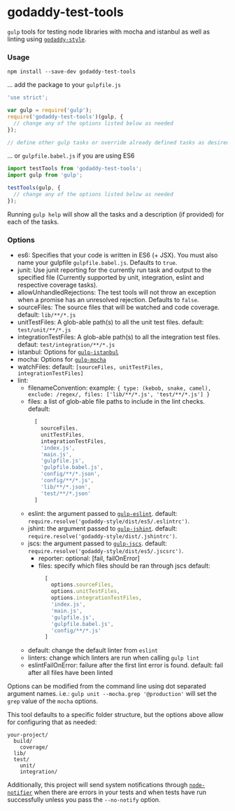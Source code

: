 # godaddy-test-tools

`gulp` tools for testing node libraries with mocha and istanbul as well as linting using [`godaddy-style`](https://github.com/godaddy/javascript).

### Usage
```
npm install --save-dev godaddy-test-tools
```

... add the package to your `gulpfile.js`
```js
'use strict';

var gulp = require('gulp');
require('godaddy-test-tools')(gulp, {
  // change any of the options listed below as needed
});

// define other gulp tasks or override already defined tasks as desired
```

... or `gulpfile.babel.js` if you are using ES6
```js
import testTools from 'godaddy-test-tools';
import gulp from 'gulp';

testTools(gulp, {
  // change any of the options listed below as needed
});

```

Running `gulp help` will show all the tasks and a description (if provided) for each of the tasks.


### Options
 - es6: Specifies that your code is written in ES6 (+ JSX). You must also name your gulpfile `gulpfile.babel.js`. Defaults to `true`.
 - junit: Use junit reporting for the currently run task and output to the specified file (Currently supported by unit, integration,
   eslint and respective coverage tasks).
 - allowUnhandledRejections: The test tools will not throw an exception when a promise has an unresolved rejection. Defaults to `false`.
 - sourceFiles: The source files that will be watched and code coverage. default: `lib/**/*.js`
 - unitTestFiles: A glob-able path(s) to all the unit test files. default: `test/unit/**/*.js`
 - integrationTestFiles: A glob-able path(s) to all the integration test files. defaut: `test/integration/**/*.js`
 - istanbul: Options for [`gulp-istanbul`](https://www.npmjs.com/package/gulp-istanbul)
 - mocha: Options for [`gulp-mocha`](https://www.npmjs.com/package/gulp-mocha)
 - watchFiles: default: `[sourceFiles, unitTestFiles, integrationTestFiles]`
 - lint:
    - filenameConvention: example: `{ type: (kebob, snake, camel), exclude: /regex/, files: ['lib/**/*.js', 'test/**/*.js'] }`
    - files: a list of glob-able file paths to include in the lint checks.
        default:
        ```js
          [
            sourceFiles,
            unitTestFiles,
            integrationTestFiles,
            'index.js',
            'main.js',
            'gulpfile.js',
            'gulpfile.babel.js',
            'config/**/*.json',
            'config/**/*.js',
            'lib/**/*.json',
            'test/**/*.json'
          ]
        ```
    - eslint: the argument passed to [`gulp-eslint`](https://www.npmjs.com/package/gulp-eslint). default: `require.resolve('godaddy-style/dist/es5/.eslintrc')`.
    - jshint: the argument passed to [`gulp-jshint`](https://www.npmjs.com/package/gulp-jshint). default: `require.resolve('godaddy-style/dist/.jshintrc')`.
    - jscs: the argument passed to [`gulp-jscs`](https://www.npmjs.com/package/gulp-jscs). default: `require.resolve('godaddy-style/dist/es5/.jscsrc')`.
      - reporter: optional: [fail, failOnError]
      - files: specify which files should be ran through jscs
          default:
          ```js
            [
              options.sourceFiles,
              options.unitTestFiles,
              options.integrationTestFiles,
              'index.js',
              'main.js',
              'gulpfile.js',
              'gulpfile.babel.js',
              'config/**/*.js'
            ]
          ```
    - default: change the default linter from `eslint`
    - linters: change which linters are run when calling `gulp lint`
    - eslintFailOnError: failure after the first lint error is found.
        default: fail after all files have been linted

Options can be modified from the command line using dot separated
argument names. i.e.: `gulp unit --mocha.grep '@production'` will set
the `grep` value of the `mocha` options.

This tool defaults to a specific folder structure, but the options above
allow for configuring that as needed:

```
your-project/
  build/
    coverage/
  lib/
  test/
    unit/
    integration/
```

Additionally, this project will send system notifications through
[`node-notifier`](https://www.npmjs.com/package/node-notifier) when
there are errors in your tests and when tests have run successfully unless
you pass the `--no-notify` option.
